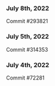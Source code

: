 ### July 8th, 2022

Commit #293821

### July 5th, 2022

Commit #314353


### July 4th, 2022

Commit #72281
